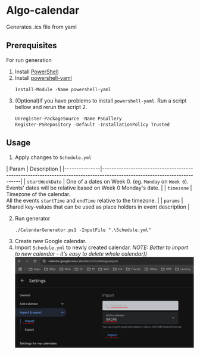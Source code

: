 # Algo-calendar

Generates .ics file from yaml

## Prerequisites 
For run generation 
1. Install [PowerShell](https://learn.microsoft.com/en-us/powershell/scripting/install/installing-powershell?view=powershell-7.4)
2. Install [powershell-yaml](https://www.powershellgallery.com/packages/powershell-yaml)
   ```shell
   Install-Module -Name powershell-yaml
   ```
3. (Optional)If you have problems to install `powershell-yaml`. Run a script bellow and rerun the script 2. 
   ```shell
   Unregister-PackageSource -Name PSGallery
   Register-PSRepository -Default -InstallationPolicy Trusted
   ```
   
## Usage
1. Apply changes to `Schedule.yml`

| Param         | Description                                                                                                              |
      |---------------|--------------------------------------------------------------------------------------------------------------------------|
| `startWeekDate` | One of a dates on Week 0. (eg. `Monday` on `Week 0`). <br/>Events' dates will be relative based on Week 0 Monday's date. |
| `timezone`      | Timezone of the calendar. <br/>All the events `startTime` and `endTime` relative to the timezone.                        |
| `params`        | Shared key-values that can be used as place holders in event description                                                 |

2. Run generator
    ```shell
    ./CalendarGenerator.ps1 -InputFile ".\Schedule.yml"
    ```
3. Create new Google calendar.
4. Import `Schedule.yml` to newly created calendar.  _NOTE: Better to import to new calendar - it's easy to delete whole calendar))_
   ![Image](Import.png)
